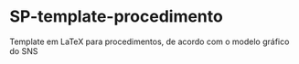 # SP-template-procedimento
Template em LaTeX para procedimentos, de acordo com o modelo gráfico do SNS
